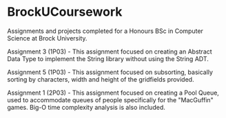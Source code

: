 # BrockUCoursework
Assignments and projects completed for a Honours BSc in Computer Science at Brock University. 


Assignment 3 (1P03) - This assignment focused on creating an Abstract Data Type to implement the String library without using the String ADT. 

Assignment 5 (1P03) - This assignment focused on subsorting, basically sorting by characters, width and height of the gridfields provided. 

Assignment 1 (2P03) - This assignment focused on creating a Pool Queue, used to accommodate queues of people specifically for the "MacGuffin" games. Big-O time complexity analysis is also included. 
